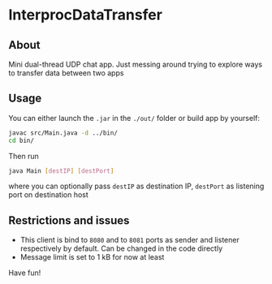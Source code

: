 # InterprocDataTransfer

## About

Mini dual-thread UDP chat app. Just messing around trying to explore ways to transfer data between two apps
## Usage

You can either launch the `.jar` in the `./out/` folder or build app by yourself:

```sh
javac src/Main.java -d ../bin/
cd bin/
```

Then run

```sh
java Main [destIP] [destPort]
```

where you can optionally pass `destIP` as destination IP, `destPort` as listening port on destination host 

## Restrictions and issues
- This client is bind to `8080` and to `8081` ports as sender and listener respectively by default. Can be changed in the code directly
- Message limit is set to 1 kB for now at least

Have fun!